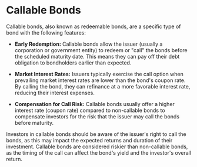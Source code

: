 # Callable Bonds

Callable bonds, also known as redeemable bonds, are a specific type of bond with the following features:

- **Early Redemption:** Callable bonds allow the issuer (usually a corporation or government entity) to redeem or "call" the bonds before the scheduled maturity date. This means they can pay off their debt obligation to bondholders earlier than expected.

- **Market Interest Rates:** Issuers typically exercise the call option when prevailing market interest rates are lower than the bond's coupon rate. By calling the bond, they can refinance at a more favorable interest rate, reducing their interest expenses.

- **Compensation for Call Risk:** Callable bonds usually offer a higher interest rate (coupon rate) compared to non-callable bonds to compensate investors for the risk that the issuer may call the bonds before maturity.

Investors in callable bonds should be aware of the issuer's right to call the bonds, as this may impact the expected returns and duration of their investment. Callable bonds are considered riskier than non-callable bonds, as the timing of the call can affect the bond's yield and the investor's overall return.